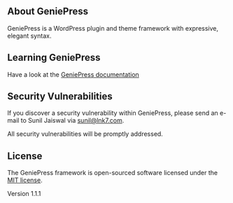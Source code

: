 ## About GeniePress

GeniePress is a WordPress plugin and theme framework with expressive, elegant
syntax.

## Learning GeniePress

Have a look at the [GeniePress documentation](https://geneipress.org)

## Security Vulnerabilities

If you discover a security vulnerability within GeniePress, please send an
e-mail to Sunil Jaiswal via [sunil@lnk7.com](mailto:sunil@lnk7.com).

All security vulnerabilities will be promptly addressed.

## License

The GeniePress framework is open-sourced software licensed under the [MIT
license](https://opensource.org/licenses/MIT).

Version 1.1.1
